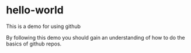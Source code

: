 # hello-world
This is a demo for using github

By following this demo you should gain an understanding of how to do the basics of github repos.
